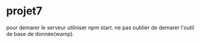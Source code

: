 # projet7
pour demarer le serveur utilniser npm start.
ne pas oublier de demarer l'outil de base de donnée(wamp).

